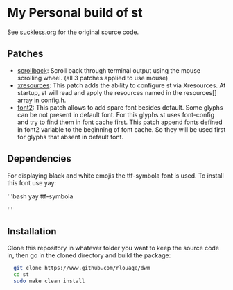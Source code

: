 # My Personal build of st
See [suckless.org](https://st.suckless.org "dwm.suckless.org") for the original source code.


## Patches
- [scrollback](https://st.suckless.org/patches/scrollback/ "scrollback"): Scroll back through terminal output using the mouse scrolling wheel. (all 3 patches applied to use mouse)
- [xresources](https://st.suckless.org/patches/xresources/ "xresources"): This patch adds the ability to configure st via Xresources. At startup, st will read and apply the resources named in the resources[] array in config.h.
- [font2](https://st.suckless.org/patches/font2/ "font2"): This patch allows to add spare font besides default. Some glyphs can be not present in default font. For this glyphs st uses font-config and try to find them in font cache first. This patch append fonts defined in font2 variable to the beginning of font cache. So they will be used first for glyphs that absent in default font.


## Dependencies

For displaying black and white emojis the ttf-symbola font is used. To install this font use yay:

'''bash
  yay ttf-symbola

'''

## Installation
Clone this repository in whatever folder you want to keep the source code in, then go in the cloned directory and build the package:

```bash
  git clone https://www.github.com/rlouage/dwm
  cd st
  sudo make clean install
```
